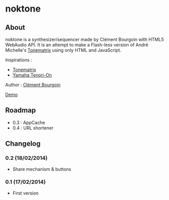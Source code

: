 # noktone

## About

noktone is a synthesizer/sequencer made by Clément Bourgoin with HTML5 WebAudio API. It is an attempt to make a Flash-less version of André Michelle's [Tonematrix](http://tonematrix.audiotool.com) using only HTML and JavaScript.

Inspirations :

* [Tonematrix](http://tonematrix.audiotool.com)
* [Yamaha Tenori-On](http://en.wikipedia.org/wiki/Tenori-on)

Author : [Clément Bourgoin](http://nokto.net)

[Demo](http://labs.nokto.net/noktone)

## Roadmap

* 0.3 : AppCache
* 0.4 : URL shortener

## Changelog

### 0.2 (18/02/2014)
* Share mechanism & buttons
 
### 0.1 (17/02/2014)
* First version